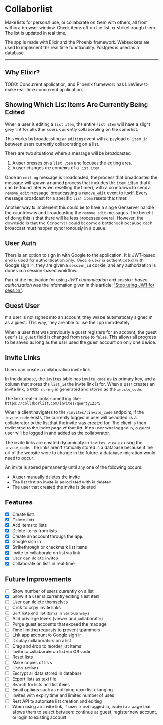 # Collaborlist

Make lists for personal use, or collaborate on them with others, all from within a browser window.
Check items off on the list, or strikethrough them.
The list is updated in real time.

The app is made with Elixir and the Phoenix framework. Websockets are used to implement the real time functionality. 
Postgres is used as a database.

---

## Why Elixir?

TODO: Concurrent application, and Phoenix framework has LiveView to make real-time concurrent applications.

## Showing Which List Items Are Currently Being Edited

When a user is editing a `list item`, the entire `list item` will have a slight
grey tint for all other users currently collaborating on the same list.

This works by broadcasting an `editing` event with a payload of `item_id` between users currently collaborating on a list. 

There are two situations where a message will be broadcasted:

1) A user presses on a `list item` and focuses the editing area.
2) A user changes the contents of a `list item`.

Once an `editing` message is broadcasted, the process that broadcasted the message will spawn a named process that includes the `item_id`(so that it can be found later when resetting the timer), with a countdown to send a `remove_edit` message.
broadcasting a `remove_edit` event to itself.
Every message broadcast for a specific `list item` resets that timer.

Another way to implement this could be to have a single Genserver handle the countdowns and broadcasting the `remove_edit` messages. 
The benefit of doing this is that there will be less processes overall.
However, the downside is that the Genserver could become a bottleneck because each broadcast must happen synchronously in a queue. 

## User Auth

There is an option to sign in with Google to the application.
It is JWT-based and is used for authentication only. 
Once a user is authenticated with Google sign in, 
they are given a `session_id` cookie, 
and any authorization is done via a session-based workflow. 

Part of the motivation for using *JWT authentication* and *session-based authorization* was the information given in this article: ["Stop using JWT for session"](http://cryto.net/~joepie91/blog/2016/06/13/stop-using-jwt-for-sessions/).

## Guest User

If a user is not signed into an account, they will be automatically signed in as a guest. 
This way, they are able to use the app immideately.

When a user that was previously a guest registers for an account, the guest user's `is_guest` field is changed from `true` to `false`. 
This allows all progress to be saved as long as the user used the guest account on only one device.

## Invite Links

Users can create a collaboration invite link.

In the database, the `invites` table has `invite_code` as its primary 
key, and a column that stores the `list_id` the invite link is for.
When a user creates an invite link, a `UUID string` is generated and stored as the `invite_code`.

The link created looks something like:
`https://collaborlist.com/invites/qwerty12345`

When a client navigates to the `/invites/:invite_code` endpoint, 
if the `invite_code` exists, the currently logged in user
will be added as a collaborator to the list that the invite was created for. 
The client is then redirected to the index page of that list. If no user was logged in, a guest user will be logged in and added as the collaborator. 

The invite links are created dynamically in `invites_view.ex` using the `invite_code`. 
The links aren't statically stored in a database because if the url of the website were to change in the future, a database migration would need to occur. 

An invite is stored permanently until any one of the following occurs:
- A user manually deletes the invite
- The list that an invite is associated with is deleted
- The user that created the invite is deleted

## Features

- [x] Create lists
- [x] Delete lists
- [x] Add items to lists
- [x] Delete items from lists
- [x] Create an account through the app.
- [x] Google sign in
- [x] Strikethrough or checkmark list items
- [x] Invite to collaborate on list via link
- [x] User can delete invites
- [x] Collaborate on lists in real-time

## Future Improvements

- [ ] Show number of users currently on a list
- [x] Show if a user is currently editing a list item
- [ ] User can delete themselves
- [ ] Click to copy invite links
- [ ] Sort lists and list items in various ways
- [ ] Add privilege levels (viewer and collaborator)
- [ ] Purge guest accounts that exceed the max age
- [ ] Time limiting requests to prevent spammers
- [ ] Link app account to Google sign in.
- [ ] Display collaborators on a list 
- [ ] Drag and drop to reorder list items
- [ ] Invite to collaborate on list via QR code
- [ ] Reset lists
- [ ] Make copies of lists
- [ ] Undo actions
- [ ] Encrypt all data stored in database
- [ ] Export lists as text file
- [ ] Search for lists and list items
- [ ] Email options such as notifying upon list changing
- [ ] Invites with expiry time and limited number of uses
- [ ] Rest API to automate list creation and editing
- [ ] When using an invite link, if user is not logged in, route to a page that allows them to select between: continue as guest, register new account, or login to existing account 
